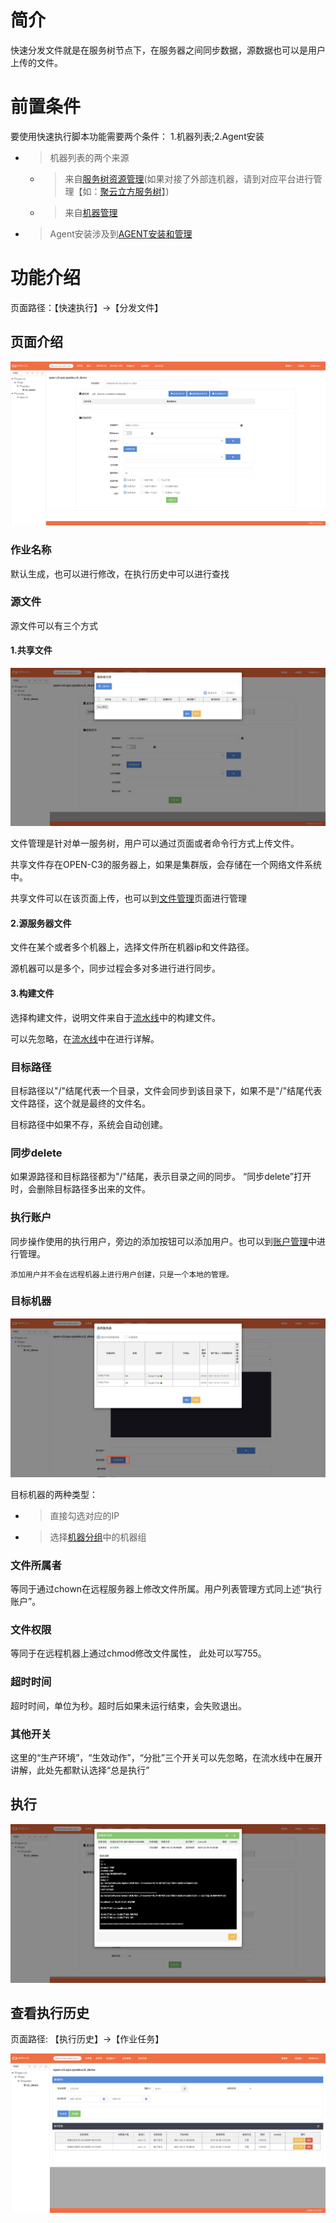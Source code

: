 # 简介

快速分发文件就是在服务树节点下，在服务器之间同步数据，源数据也可以是用户上传的文件。

# 前置条件

要使用快速执行脚本功能需要两个条件： 1.机器列表;2.Agent安装

* > 机器列表的两个来源
   * > 来自[服务树资源管理](/服务树资源管理/README.md)(如果对接了外部连机器，请到对应平台进行管理【如：[聚云立方服务树](https://console.polymericcloud.com/setting/settingGroup/setuptree)】)
   * > 来自[机器管理](/机器管理/README.md)

* > Agent安装涉及到[AGENT安装和管理](/AGENT安装和管理/README.md)

# 功能介绍

页面路径：【快速执行】->【分发文件】

## 页面介绍

![快速分发文件空白页](/快速分发文件/images/快速分发文件空白页.png)

### 作业名称

默认生成，也可以进行修改，在执行历史中可以进行查找

### 源文件

源文件可以有三个方式
#### 1.共享文件

![共享文件](/快速分发文件/images/共享文件.png)

文件管理是针对单一服务树，用户可以通过页面或者命令行方式上传文件。

共享文件存在OPEN-C3的服务器上，如果是集群版，会存储在一个网络文件系统中。

共享文件可以在该页面上传，也可以到[文件管理](/文件管理/README.md)页面进行管理

#### 2.源服务器文件

文件在某个或者多个机器上，选择文件所在机器ip和文件路径。

源机器可以是多个，同步过程会多对多进行进行同步。

#### 3.构建文件

选择构建文件，说明文件来自于[流水线](/流水线/README.md)中的构建文件。

可以先忽略，在[流水线](/流水线/README.md)中在进行详解。

### 目标路径

目标路径以"/"结尾代表一个目录，文件会同步到该目录下，如果不是"/"结尾代表文件路径，这个就是最终的文件名。

目标路径中如果不存，系统会自动创建。
 
### 同步delete

如果源路径和目标路径都为"/"结尾，表示目录之间的同步。 “同步delete”打开时，会删除目标路径多出来的文件。
 
### 执行账户

同步操作使用的执行用户，旁边的添加按钮可以添加用户。也可以到[账户管理](/账户管理/README.md)中进行管理。

```
添加用户并不会在远程机器上进行用户创建，只是一个本地的管理。
```

### 目标机器

![选择机器](/快速执行脚本/images/选择机器.png)

目标机器的两种类型：

* > 直接勾选对应的IP
* > 选择[机器分组](/机器分组/README.md)中的机器组

### 文件所属者

等同于通过chown在远程服务器上修改文件所属。用户列表管理方式同上述“执行账户”。

### 文件权限

等同于在远程机器上通过chmod修改文件属性， 此处可以写755。

### 超时时间

超时时间，单位为秒。超时后如果未运行结束，会失败退出。

### 其他开关

这里的“生产环境”，“生效动作”，“分批”三个开关可以先忽略，在流水线中在展开讲解，此处先都默认选择“总是执行”

## 执行

![执行结果](/快速分发文件/images/执行结果.png)

## 查看执行历史

页面路径: 【执行历史】->【作业任务】

![执行历史](/快速分发文件/images/执行历史.png)